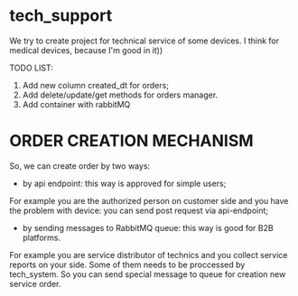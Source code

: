 # tech_support
We try to create project for technical service of some devices. I think for medical devices, because I'm good in it))

TODO LIST:
1. Add new column created_dt for orders;
2. Add delete/update/get methods for orders manager.
3. Add container with rabbitMQ

# ORDER CREATION MECHANISM
So, we can create order by two ways:
- by api endpoint: this way is approved for simple users;

For example you are the authorized person on customer side and you have the problem with device: you can send post 
request via api-endpoint;

- by sending messages to RabbitMQ queue: this way is good for B2B platforms.

For example you are service distributor of technics and you collect service reports on your side. Some of them needs
to be proccessed by tech_system. So you can send special message to queue for creation new service order.
